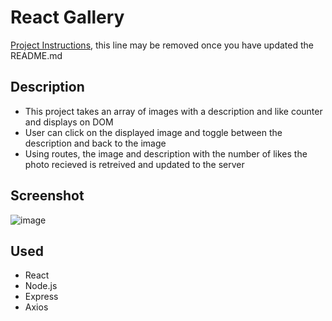 # React Gallery

[Project Instructions](./INSTRUCTIONS.md), this line may be removed once you have updated the README.md

## Description

- This project takes an array of images with a description and like counter and displays on DOM 
- User can click on the displayed image and toggle between the description and back to the image
- Using routes, the image and description with the number of likes the photo recieved is retreived and updated to the server


## Screenshot 

![image](https://user-images.githubusercontent.com/74434237/112762518-a84ed500-8fc5-11eb-9584-937cf7a9d2c2.png)

## Used

- React
- Node.js
- Express
- Axios
